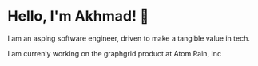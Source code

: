 # Hello, I'm Akhmad! 🚀

I am an asping software engineer, driven to make a tangible value in tech.

I am currenly working on the graphgrid product at Atom Rain, Inc




